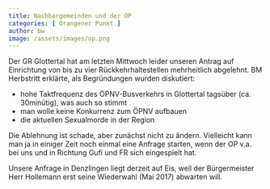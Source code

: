 ```yaml
---
title: Nachbargemeinden und der OP
categories: [ Orangener Punkt ]
author: bw
image: /assets/images/op.png
---
```

Der GR Glottertal hat am letzten Mittwoch leider unseren Antrag auf Einrichtung von bis zu vier Rückkehrhaltestellen mehrheitlich abgelehnt. BM Herbstritt erklärte, als Begründungen wurden diskutiert:

* hohe Taktfrequenz des ÖPNV-Busverkehrs in Glottertal tagsüber (ca. 30minütig), was auch so stimmt
* man wolle keine Konkurrenz zum ÖPNV aufbauen
* die aktuellen Sexualmorde in der Region

Die Ablehnung ist schade, aber zunächst nicht zu ändern. Vielleicht kann man ja in einiger Zeit noch einmal eine Anfrage starten, wenn der OP v.a. bei uns und in Richtung Gufi und FR sich eingespielt hat.

Unsere Anfrage in Denzlingen liegt derzeit auf Eis, weil der Bürgermeister Herr Hollemann erst seine Wiederwahl (Mai 2017) abwarten will.
